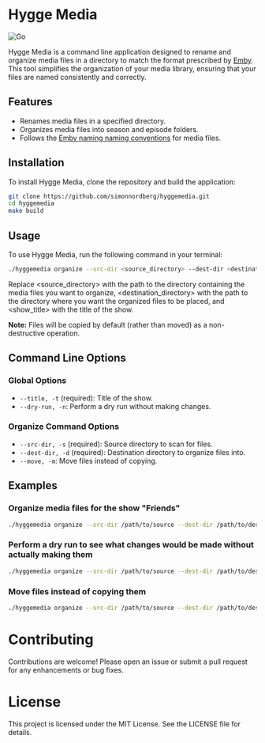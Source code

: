 # Hygge Media

![Go](https://github.com/simonnordberg/hyggemedia/actions/workflows/go.yml/badge.svg)

Hygge Media is a command line application designed to rename and organize media files in a directory to match the format prescribed by [Emby](https://emby.media/). This tool simplifies the organization of your media library, ensuring that your files are named consistently and correctly.

## Features

- Renames media files in a specified directory.
- Organizes media files into season and episode folders.
- Follows the [Emby naming naming conventions](https://emby.media/support/articles/TV-Naming.html) for media files.

## Installation

To install Hygge Media, clone the repository and build the application:

```bash
git clone https://github.com/simonnordberg/hyggemedia.git
cd hyggemedia
make build
```

## Usage

To use Hygge Media, run the following command in your terminal:

```bash
./hyggemedia organize --src-dir <source_directory> --dest-dir <destination_directory> --title "<show_title>"
```

Replace <source_directory> with the path to the directory containing the media files you want to organize, <destination_directory> with the path to the directory where you want the organized files to be placed, and <show_title> with the title of the show.

**Note:** Files will be copied by default (rather than moved) as a non-destructive operation.

## Command Line Options

### Global Options
- `--title, -t` (required): Title of the show.
- `--dry-run, -n`: Perform a dry run without making changes.

### Organize Command Options
- `--src-dir, -s` (required): Source directory to scan for files.
- `--dest-dir, -d` (required): Destination directory to organize files into.
- `--move, -m`: Move files instead of copying.

## Examples
### Organize media files for the show "Friends"
```bash
./hyggemedia organize --src-dir /path/to/source --dest-dir /path/to/destination --title "Friends"
```
### Perform a dry run to see what changes would be made without actually making them
```bash
./hyggemedia organize --src-dir /path/to/source --dest-dir /path/to/destination --title "Friends" --dry-run
```
### Move files instead of copying them
```bash
./hyggemedia organize --src-dir /path/to/source --dest-dir /path/to/destination --title "Friends" --move
```

# Contributing
Contributions are welcome! Please open an issue or submit a pull request for any enhancements or bug fixes.

# License
This project is licensed under the MIT License. See the LICENSE file for details.